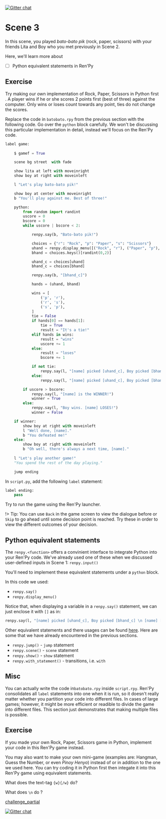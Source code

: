 [![Gitter chat](https://badges.gitter.im/gitterHQ/gitter.png)](https://gitter.im/WWCodeManila/Python)

# Scene 3

In this scene, you played *bato-bato pik* (rock, paper, scissors) with your friends Lita and Boy who you met previously in Scene 2. 

Here, we'll learn more about

- [ ] Python equivalent statements in Ren'Py

## Exercise

Try making our own implementation of Rock, Paper, Scissors in Python first . A player wins if he or she scores 2 points first (best of three) against the computer. Only wins or loses count towards any point, ties do not change the scores. 

Replace the code in `batobato.rpy` from the previous section with the following code. Go over the `python` block carefully. We won't be discussing this particular implementation in detail, instead we'll focus on the Ren'Py code.

```python
label game:
    
    $ gamef = True

    scene bg street  with fade

    show lita at left with moveinright
    show boy at right with moveinleft

    l "Let's play bato-bato pik!"

    show boy at center with moveinright
    b "You'll play against me. Best of three!"

    python:
        from random import randint
        uscore = 0
        bscore = 0
        while uscore | bscore < 2:

            renpy.say(b, "Bato-bato pik!")

            choices = {"r": "Rock", "p": "Paper", "s": "Scissors"}
            uhand = renpy.display_menu([("Rock", "r"), ("Paper", "p"), ("Scissors", "s")])
            bhand = choices.keys()[randint(0,2)]

            uhand_c = choices[uhand]
            bhand_c = choices[bhand]

            renpy.say(b, "[bhand_c]")

            hands = (uhand, bhand)

            wins = [
                ('p', 'r'),
                ('r', 's'),
                ('s', 'p'),
            ]
            tie = False
            if hands[0] == hands[1]:
                tie = True
                result = "It's a tie!"
            elif hands in wins:
                result = "wins"
                uscore += 1
            else:
                result = "loses"
                bscore += 1

            if not tie:
                renpy.say(l, "[name] picked [uhand_c], Boy picked [bhand_c] \n [name] [result]! {w} \n Boy: [bscore], [name]: [uscore]")
            else:
                renpy.say(l, "[name] picked [uhand_c], Boy picked [bhand_c] \n [result]! {w} \n Boy: [bscore], [name]: [uscore]")

        if uscore > bscore:
            renpy.say(l, "[name] is the WINNER!")
            winner = True
        else:
            renpy.say(l, "Boy wins. [name] LOSES!")
            winner = False

    if winner:
        show boy at right with moveinleft
        l "Well done, [name]."
        b "You defeated me!"
    else:
        show boy at right with moveinleft
        b "Oh well, there's always a next time, [name]."
    
    l "Let's play another game!"
    "You spend the rest of the day playing."

    jump ending

```

In `script.py`, add the following `label` statement:

```python
label ending:
    pass
```

Try to run  the game using the Ren'Py launcher.

!> Tip: You can use  `Back` in the game screen to view the dialogue before or `Skip` to go ahead until some decision point is reached. Try these in order to view the different outcomes of your decision.

## Python equivalent statements

The `renpy.<function>` offers a convinient interface to integrate Python into your Ren'Py code. We've already used one of these when we discussed user-defined inputs in Scene 1: `renpy.input()`

You'll need to implement these equivalent statements under a `python` block.

In this code we used:

- `renpy.say()` 
- `renpy.display_menu()`

Notice that, when displaying a variable in a `renpy.say()` statement, we can just enclose it with `[]` as in:

```python
renpy.say(l, "[name] picked [uhand_c], Boy picked [bhand_c] \n [name] [result]! {w} \n Boy: [bscore], [name]: [uscore]")
```

Other equivalent statements and there usages can be found [here](https://www.renpy.org/doc/html/statement_equivalents.html). Here are some that we have already encountered in the previous sections.

- `renpy.jump()` - `jump` statement
- `renpy.scene()` - `scene` statement
- `renpy.show()` - `show` statement
- `renpy.with_statement()` - transitions, i.e. `with`

## Misc

You can actually write the code in`batobato.rpy` inside `script.rpy`. Ren'Py consolidates all `label` statements into one when it is run, so it doesn't really matter whether you partition your code into different files. In cases of large games; however, it might be more efficient or readible to divide the game into different files. This section just demonstrates that making multiple files is possible.

## Exercise

If you made your own Rock, Paper, Scissors game in Python, implement your code in this Ren'Py game instead.

You may also want to make your own mini-game (examples are: Hangman, Guess the Number, or even *Pinoy Henyo*) instead of or in addition to the one we used here. You can try coding it in Python first then integate it into this Ren'Py game using equivalent statements.

What does the text-tag `{w}{/w}` do?

What does `\n` do ?

[challenge_partial](../challenge_partial.md ':include')

[![Gitter chat](https://badges.gitter.im/gitterHQ/gitter.png)](https://gitter.im/WWCodeManila/Python)

